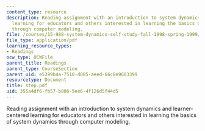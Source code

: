 ```yaml
---
content_type: resource
description: Reading assignment with an introduction to system dynamics and learner-centered
  learning for educators and others interested in learning the basics of system dynamics
  through computer modeling.
file: /courses/15-988-system-dynamics-self-study-fall-1998-spring-1999/355a4df6fb57b8065ee64f126d5f44d5_step.pdf
file_type: application/pdf
learning_resource_types:
- Readings
ocw_type: OCWFile
parent_title: Readings
parent_type: CourseSection
parent_uid: e5399b4a-7510-d085-aeed-66c8e9603399
resourcetype: Document
title: step.pdf
uid: 355a4df6-fb57-b806-5ee6-4f126d5f44d5
---
```

Reading assignment with an introduction to system dynamics and learner-centered learning for educators and others interested in learning the basics of system dynamics through computer modeling.

